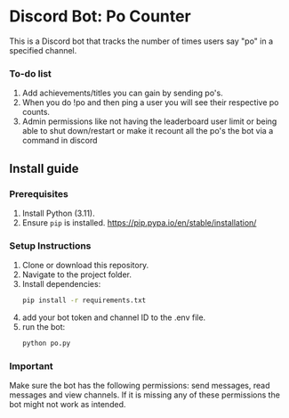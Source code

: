 # Discord Bot: Po Counter

This is a Discord bot that tracks the number of times users say "po" in a specified channel.

### To-do list
1. Add achievements/titles you can gain by sending po's.
2. When you do !po and then ping a user you will see their respective po counts.
3. Admin permissions like not having the leaderboard user limit or being able to shut down/restart or make it recount all the po's the bot via a command in discord

## Install guide

### Prerequisites
1. Install Python (3.11).
2. Ensure `pip` is installed.
https://pip.pypa.io/en/stable/installation/

### Setup Instructions
1. Clone or download this repository.
2. Navigate to the project folder.
3. Install dependencies:
   ```bash
   pip install -r requirements.txt
4. add your bot token and channel ID to the .env file.
5. run the bot:
   ```bash
   python po.py

### Important
Make sure the bot has the following permissions: send messages, read messages and view channels.
If it is missing any of these permissions the bot might not work as intended.
